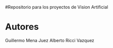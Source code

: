 #Repositorio para los proyectos de Vision Artificial

# Autores 

Guillermo Mena Juez
Alberto Ricci Vazquez 

